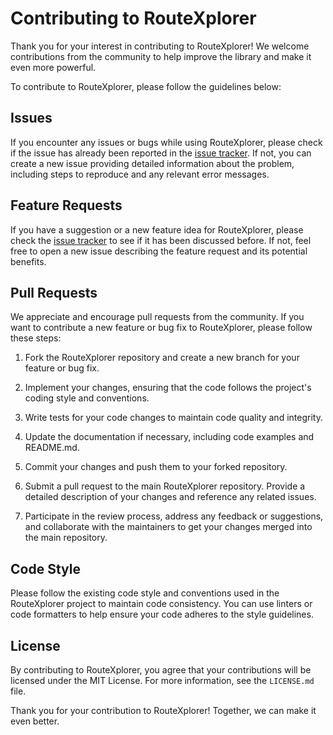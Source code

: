 # Contributing to RouteXplorer

Thank you for your interest in contributing to RouteXplorer! We welcome contributions from the community to help improve the library and make it even more powerful.

To contribute to RouteXplorer, please follow the guidelines below:

## Issues

If you encounter any issues or bugs while using RouteXplorer, please check if the issue has already been reported in the [issue tracker](https://github.com/vsg-root/RouteXplorer/issues). If not, you can create a new issue providing detailed information about the problem, including steps to reproduce and any relevant error messages.

## Feature Requests

If you have a suggestion or a new feature idea for RouteXplorer, please check the [issue tracker](https://github.com/vsg-root/RouteXplorer/issues) to see if it has been discussed before. If not, feel free to open a new issue describing the feature request and its potential benefits.

## Pull Requests

We appreciate and encourage pull requests from the community. If you want to contribute a new feature or bug fix to RouteXplorer, please follow these steps:

1. Fork the RouteXplorer repository and create a new branch for your feature or bug fix.

2. Implement your changes, ensuring that the code follows the project's coding style and conventions.

3. Write tests for your code changes to maintain code quality and integrity.

4. Update the documentation if necessary, including code examples and README.md.

5. Commit your changes and push them to your forked repository.

6. Submit a pull request to the main RouteXplorer repository. Provide a detailed description of your changes and reference any related issues.

7. Participate in the review process, address any feedback or suggestions, and collaborate with the maintainers to get your changes merged into the main repository.

## Code Style

Please follow the existing code style and conventions used in the RouteXplorer project to maintain code consistency. You can use linters or code formatters to help ensure your code adheres to the style guidelines.

## License

By contributing to RouteXplorer, you agree that your contributions will be licensed under the MIT License. For more information, see the `LICENSE.md` file.

Thank you for your contribution to RouteXplorer! Together, we can make it even better.
